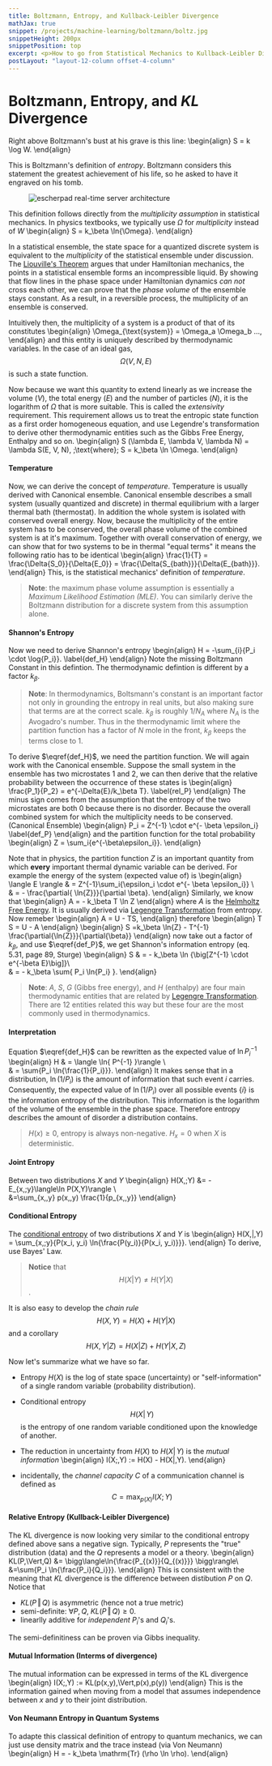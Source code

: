 ```yaml
---
title: Boltzmann, Entropy, and Kullback-Leibler Divergence
mathJax: true
snippet: /projects/machine-learning/boltzmann/boltz.jpg
snippetHeight: 200px
snippetPosition: top
excerpt: <p>How to go from Statistical Mechanics to Kullback-Leibler Divergence, a Physicist's Approach</p>
postLayout: "layout-12-column offset-4-column"
---
```



<h1 class="float float-right float-12-column">Boltzmann, Entropy, and <em>KL</em> Divergence</h1>

Right above Boltzmann's bust at his grave is this line:
\begin{align}
S = k \log W.
\end{align}

This is Boltzmann's definition of *entropy*. Boltzmann considers this 
statement the greatest achievement of his life, so he asked to have it 
engraved on his tomb.

<figure class="float float-left float-5-column">
    <img alt="escherpad real-time server architecture" src="/projects/machine-learning/boltzmann/boltz.jpg">
</figure>

This definition follows directly from the *multiplicity assumption* in 
statistical mechanics. In physics textbooks, we typically use $\Omega$ 
for *multiplicity* instead of $W$
\begin{align}
S = k_\beta \ln{\Omega}.
\end{align}

In a statistical ensemble, the state space for a quantized discrete system
is equivalent to the *multiplicity* of the statistical ensemble under discussion. The [Liouville's 
Theorem] argues that under Hamiltonian mechanics, the points in a statistical ensemble
forms an incompressible liquid. By showing that flow lines in the phase space
under Hamiltonian dynamics *can not* cross each other, we can prove that the
*phase volume* of the ensemble stays constant. As a result, in a reversible process,
the multiplicity of an ensemble is conserved.

[Liouville's Theorem]: https://en.wikipedia.org/wiki/Liouville's_theorem_(Hamiltonian)

Intuitively then, the multiplicity of a system is a product of that of its constitutes
\begin{align}
\Omega_{\text{system}} = \Omega_a \Omega_b ...,
\end{align}
and this entity is uniquely described by thermodynamic variables. In the case of an
ideal gas, $$
\Omega (V, N, E)
$$ is such a state function. 

Now because we want this quantity to extend linearly as we increase the volume ($V$), 
the total energy ($E$) and the number of particles ($N$), it is the logarithm of 
$\Omega$ that is more suitable. This is called the *extensivity* requirement. 
This requirement allows us to treat the entropic state function
as a first order homogeneous equation, and use Legendre's transformation to derive other
thermodynamic entities such as the Gibbs Free Energy, Enthalpy and so on.
\begin{align}
S (\lambda E, \lambda V, \lambda N) = \lambda S(E, V, N),
\;\text{where}\; S = k_\beta \ln \Omega.
\end{align}

#### Temperature

Now, we can derive the concept of *temperature*. Temperature is usually derived with 
Canonical ensemble. Canonical ensemble describes a small system (usually quantized and
discrete) in thermal equilibrium with a larger thermal bath (thermostat). In addition 
the whole system is isolated with conserved overall energy. Now, because the multiplicity 
of the entire system has to be conserved, the overall phase volume of the combined system 
is at it's maximum. Together with overall conservation of energy, we can show that for 
two systems to be in thermal "equal terms" it means the following ratio has to be identical
\begin{align}
\frac{1}{T} = \frac{\Delta{S_0}}{\Delta{E_0}} = \frac{\Delta{S_{bath}}}{\Delta{E_{bath}}}.
\end{align}
This, is the statistical mechanics' definition of *temperature*.

> **Note**: the maximum phase volume assumption is essentially a *Maximum Likelihood 
Estimation (MLE)*. You can similarly derive the Boltzmann distribution for a discrete
system from this assumption alone.

#### Shannon's Entropy

Now we need to derive Shannon's entropy 
\begin{align}
H = -\sum_{i}{P_i \cdot \log{P_i}}. \label{def_H}
\end{align} Note the missing Boltzmann Constant
in this defintion. The thermodynamic defintion is different by
a factor $k_\beta$.

> **Note**: 
In thermodynamics, Boltsmann's constant is an important factor not 
only in grounding the entropy in real units, but also making sure
that terms are at the correct scale. $k_\beta$ is roughly $1/N_A$ 
where $N_A$ is the Avogadro's number. Thus in the thermodynamic 
limit where the partition function has a factor of $N \;\mathrm{mole}$
in the front, $k_\beta$ keeps the terms close to 1.

To derive $\eqref{def_H}$, we need the partition function. 
We will again work with the Canonical ensemble. Suppose the small
system in the ensemble has two microstates $1$ and $2$, 
we can then derive that the relative probability between the 
occurrence of these states is
\begin{align}
\frac{P_1}{P_2} = e^{-\Delta{E}/k_\beta T}. \label{rel_P}
\end{align}
The minus sign comes from the assumption that the entropy of the 
two microstates are both 0 because there is no disorder. Because the 
overall combined system for which the multiplicity needs to be 
conserved. (Canonical Ensemble)
\begin{align}
P_i = Z^{-1} \cdot e^{- \beta \epsilon_i} \label{def_P}
\end{align}
and the partition function for the total probability 
\begin{align}
Z = \sum_i{e^{-\beta\epsilon_i}}.
\end{align}

Note that in physics, the partition function $Z$ is an important 
quantity from which **every** important thermal dynamic variable 
can be derived. For example the energy of the system (expected
value of) is
\begin{align}
\langle E \rangle
& = Z^{-1}\sum_i{\epsilon_i \cdot e^{- \beta \epsilon_i}} \\\
& = - \frac{\partial{ \ln{Z}}}{\partial \beta}.
\end{align}
Similarly, we know that
\begin{align}
A = - k_\beta T \ln Z
\end{align} where $A$ is the [Helmholtz Free Energy]. It is usually 
derived via [Legengre Transformation] from entropy. Now remeber
\begin{align}
A = U - TS,
\end{align} therefore
\begin{align}
T S = U - A
\end{align}
\begin{align}
S =k_\beta \ln{Z} - T^{-1} \frac{\partial{\ln{Z}}}{\partial{\beta}}
\end{align} now take out a factor of $k_\beta$, and use $\eqref{def_P}$, 
we get Shannon's information entropy (eq. 5.31, page 89, Sturge)
\begin{align}
S & = - k_\beta \ln {\big[Z^{-1} \cdot e^{-\beta E}\big]}\\\
& = - k_\beta \sum{
P_i \ln{P_i}
}.
\end{align}

> **Note**:
$A$, $S$, $G$ (Gibbs free energy), and $H$ (enthalpy) are four main 
thermodynamic entities that are related by [Legengre Transformation]. 
There are 12 entities related this way but these four are the most 
commonly used in thermodynamics.


[Helmholtz Free Energy]: //wikipedia.org/wiki/Helmholtz_free_energy
[Legengre Transformation]: //wikipedia.org/wiki/Lagrange_Transformation

#### Interpretation

Equation $\eqref{def_H}$ can be rewritten as the expected value of 
$\ln{P_i^{-1}}$
\begin{align}
H & = \langle \ln{ P^{-1} }\rangle \\\
  & = \sum{P_i \ln{\frac{1}{P_i}}}.
\end{align}
It makes sense that in a distribution, $\ln{(1/P_i)}$ is the amount 
of information that such event $i$ carries. Consequently, the expected
value of $\ln(1/P_i)$ over all possible events $\{i\}$ is the information
entropy of the distribution. This information is the logarithm of the 
volume of the ensemble in the phase space. Therefore entropy describes
the amount of disorder a distribution contains. 

> $H(x) \ge 0$, entropy is always non-negative. $H_x = 0$ when $X$ is deterministic.

#### Joint Entropy

Between two distributions $X$ and $Y$
\begin{align}
H(X,\;Y) &= - E_{x,\;y}\langle\ln P(X,Y)\rangle \\\
&=\sum_{x,\,y} p(x,\,y) \frac{1}{p_{x,\,y}}
\end{align}

#### Conditional Entropy 

The [conditional entropy] of two distributions $X$ and $Y$ is
\begin{align}
H(X\,|\,Y) = \sum_{x,\;y}{P(x_i, y_i) \ln{\frac{P(y_i)}{P(x_i, y_i)}}}.
\end{align}
To derive, use Bayes' Law. 

> **Notice** that $$
H(X|Y)\neq H(Y|X)
$$.

[conditional entropy]: //en.wikipedia.org/wiki/Conditional_entropy 

It is also easy to develop the *chain rule*
$$H(X, Y ) = H(X) + H(Y |X)$$ 
and a corollary
$$H(X, Y |Z) = H(X|Z) + H(Y |X, Z)$$

Now let's summarize what we have so far.

- Entropy $H(X)$ is the log of state space (uncertainty) or "self-information" of a single random variable (probability distribution). 
- Conditional entropy $$
H(X|\,Y)
$$ is the entropy of one random variable conditioned upon the knowledge of another.

- The reduction in uncertainty from $H(X)$ to $H(X|\,Y)$ is the *mutual information*
\begin{align}
I(X;\,Y) := H(X) - H(X|\,Y).
\end{align}

- incidentally, the *channel capacity* $C$ of a communication channel is defined as $$C = \max_{p(X)} I(X;\,Y)$$

#### Relative Entropy (Kullback-Leibler Divergence)

The KL divergence is now looking very similar to the conditional
entropy defined above sans a negative sign. Typically, $P$ represents the "true" 
distribution (data) and the $Q$ represents a model or a theory.
\begin{align}
KL(P\,\Vert\,Q) &= \bigg\langle\ln{\frac{P_{(x)}}{Q_{(x)}}} \bigg\rangle\\\
&=\sum{P_i \ln{\frac{P_i}{Q_i}}}.
\end{align}
This is consistent with the meaning that $KL$ divergence is the
difference between distibution $P$ on $Q$. Notice that

- $KL(P\,\Vert\,Q)$ is asymmetric (hence not a true metric)
- semi-definite: $\forall P, Q,\; KL(P\,\Vert\,Q) \ge 0.$
- linearlly additive for *independent* $P_i$'s and $Q_i$'s.

The semi-definitiness can be proven via Gibbs inequality.

#### Mutual Information (Interms of divergence)

The mutual information can be expressed in terms of the KL divergence
\begin{align}
I(X;\,Y) := KL(p(x,y)\,\Vert\,p(x)\,p(y))
\end{align}
This is the information gained when moving from a model that assumes independence between $x$ and $y$ to their joint distribution. 

#### Von Neumann Entropy in Quantum Systems

To adapte this classical definition of entropy to quantum mechanics,
we can just use density matrix and the trace instead (via Von Neumann)
\begin{align}
H = - k_\beta \mathrm{Tr} (\rho \ln \rho).
\end{align}



[^1]: http://www.ece.tufts.edu/~maivu/ES250/1-entropy.pdf